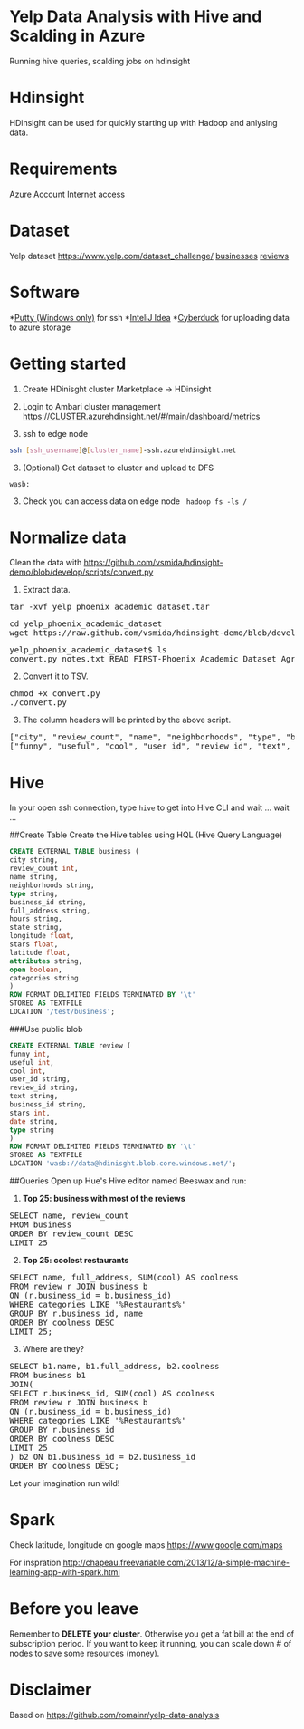 # Yelp Data Analysis with Hive and Scalding in Azure
Running hive queries, scalding jobs on hdinsight

Hdinsight
==========
HDinsight can be used for quickly starting up with Hadoop and anlysing data.

Requirements
=============
Azure Account
Internet access

Dataset
========
Yelp dataset https://www.yelp.com/dataset_challenge/
[businesses](https://hdinisght.blob.core.windows.net/data/yelp_academic_dataset_business_clean.tsv)
[reviews]()

Software
=========
*[Putty (Windows only)](http://www.chiark.greenend.org.uk/~sgtatham/putty/download.html) for ssh
*[InteliJ Idea](https://www.jetbrains.com/idea)
*[Cyberduck](https://cyberduck.io) for uploading data to azure storage

Getting started
===============
1. Create HDinisght cluster 
Marketplace -> HDinsight

2. Login to Ambari cluster management
https://CLUSTER.azurehdinsight.net/#/main/dashboard/metrics

2. ssh to edge node
```bash
ssh [ssh_username]@[cluster_name]-ssh.azurehdinsight.net 
``` 

3. (Optional) Get dataset to cluster and upload to DFS
```
wasb:
```

3. Check you can access data on edge node
``` hadoop fs -ls /```

Normalize data
==============
Clean the data with https://github.com/vsmida/hdinsight-demo/blob/develop/scripts/convert.py

1. Extract data.
<pre>
tar -xvf yelp_phoenix_academic_dataset.tar
</pre>

<pre>
cd yelp_phoenix_academic_dataset
wget https://raw.github.com/vsmida/hdinsight-demo/blob/develop/scripts/convert.py
</pre>

<pre>
yelp_phoenix_academic_dataset$ ls
convert.py notes.txt READ_FIRST-Phoenix_Academic_Dataset_Agreement-3-11-13.pdf yelp_academic_dataset_business.json yelp_academic_dataset_checkin.json yelp_academic_dataset_review.json yelp_academic_dataset_user.json
</pre>

2. Convert it to TSV.
<pre>
chmod +x convert.py
./convert.py
</pre>

3. The column headers will be printed by the above script.
<pre>
["city", "review_count", "name", "neighborhoods", "type", "business_id", "full_address", "state", "hours", "longitude", "stars", "latitude", "attributes", "open", "categories"]
["funny", "useful", "cool", "user_id", "review_id", "text", "business_id", "stars", "date", "type"]
</pre>

Hive
=====
In your open ssh connection, type `hive` to get into Hive CLI and wait ... wait ...

##Create Table
Create the Hive tables using HQL (Hive Query Language)
```sql
CREATE EXTERNAL TABLE business (
city string,
review_count int, 
name string,
neighborhoods string,
type string,
business_id string,
full_address string,
hours string,
state string,
longitude float,
stars float,
latitude float,
attributes string,
open boolean,
categories string
)
ROW FORMAT DELIMITED FIELDS TERMINATED BY '\t'
STORED AS TEXTFILE
LOCATION '/test/business';
```

###Use public blob
```sql
CREATE EXTERNAL TABLE review (
funny int, 
useful int,
cool int,
user_id string,
review_id string,
text string,
business_id string, 
stars int, 
date string,
type string
)
ROW FORMAT DELIMITED FIELDS TERMINATED BY '\t'
STORED AS TEXTFILE
LOCATION 'wasb://data@hdinisght.blob.core.windows.net/';
```
##Queries
Open up Hue's Hive editor named Beeswax and run:

1. **Top 25: business with most of the reviews**
<pre>
SELECT name, review_count
FROM business
ORDER BY review_count DESC
LIMIT 25
</pre>

2. **Top 25: coolest restaurants**
<pre>
SELECT name, full_address, SUM(cool) AS coolness
FROM review r JOIN business b
ON (r.business_id = b.business_id)
WHERE categories LIKE '%Restaurants%'
GROUP BY r.business_id, name
ORDER BY coolness DESC
LIMIT 25;
</pre>

3. Where are they?
<pre>
SELECT b1.name, b1.full_address, b2.coolness
FROM business b1
JOIN(
SELECT r.business_id, SUM(cool) AS coolness
FROM review r JOIN business b
ON (r.business_id = b.business_id)
WHERE categories LIKE '%Restaurants%'
GROUP BY r.business_id
ORDER BY coolness DESC
LIMIT 25
) b2 ON b1.business_id = b2.business_id
ORDER BY coolness DESC;
</pre>

Let your imagination run wild!


Spark
======


Check latitude, longitude on google maps
https://www.google.com/maps

For inspration
http://chapeau.freevariable.com/2013/12/a-simple-machine-learning-app-with-spark.html

Before you leave
=================
Remember to **DELETE your cluster**. Otherwise you get a fat bill at the end of subscription period.  If you want to keep it running, you can scale down \# of nodes to save some resources (money). 

Disclaimer
===========
Based on https://github.com/romainr/yelp-data-analysis
